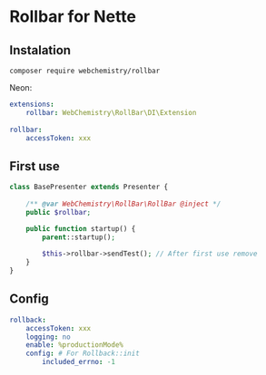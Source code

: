 # Rollbar for Nette

## Instalation

```
composer require webchemistry/rollbar
```

Neon:
```yaml
extensions:
	rollbar: WebChemistry\RollBar\DI\Extension
	
rollbar:
	accessToken: xxx
```

## First use

```php
class BasePresenter extends Presenter {
	
	/** @var WebChemistry\RollBar\RollBar @inject */
	public $rollbar;

	public function startup() {
		parent::startup();
		
		$this->rollbar->sendTest(); // After first use remove
	}
}
```

## Config

```yaml
rollback:
	accessToken: xxx
	logging: no
	enable: %productionMode%
	config: # For Rollback::init
		included_errno: -1
```
